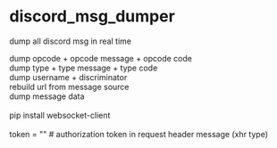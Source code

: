 # discord_msg_dumper
dump all discord msg in real time

dump opcode + opcode message + opcode code<br>
dump type + type message + type code<br>
dump username + discriminator<br>
rebuild url from message source<br>
dump message data<br>
<br>
pip install websocket-client<br>
<br>
token = "" # authorization token in request header message (xhr type)
